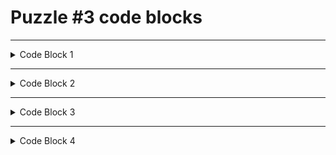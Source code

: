 
# Puzzle #3 code blocks

---
<details>
<summary>Code Block 1</summary>


```
    constraints = [{
      name = Departure Airport should be different from Arrival Aiport
      description = "A flight from A to A makes no sense"
      expression = "arrivalairport != departureairport"
      errorMsgCols = [departureairport,arrivalairport, arr_name, arr_latitude_deg, arr_longitude_deg, dep_name, dep_latitude_deg, dep_longitude_deg]
    }]
```

</details>

---
<details>
<summary>Code Block 2</summary>


```
    expectations = [{
      type = SQLFractionExpectation
      name = RailPessimist
      description = "most flights could be replaced by rail"
      expectation = "0"
      failedSeverity = "Warn"
    }]

```

</details>

---
<details>
<summary>Code Block 3</summary>


```
    constraints = [{
      name = Departure Airport should be different from Arrival Aiport
      description = "A flight from A to A makes no sense"
      expression = "estarrivalairport != estdepartureairport"
      errorMsgCols = [estdepartureairport,estarrivalairport, arr_name, arr_latitude_deg, arr_longitude_deg, dep_name, dep_latitude_deg, dep_longitude_deg]
    }]

```

</details>

---

<details>
<summary>Code Block 4</summary>



```
    expectations = [{
      type = SQLFractionExpectation
      name = RailPessimist
      description = "most flights could be replaced by rail"
      countConditionExpression = "could_be_done_by_rail = true"
      expectation = "< 0.5"
      failedSeverity = "Warn"
    }]

```

</details>







